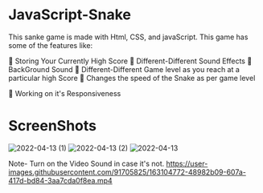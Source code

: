 # JavaScript-Snake
This sanke game is made with Html, CSS, and javaScript. This game has some of the features like: 

 📌 Storing Your Currently High Score
 📌 Different-Different Sound Effects
 📌 BackGround Sound
 📌 Different-Different Game level as you reach at a particular high Score
 📌 Changes the speed of the Snake as per game level
 
 📍 Working on it's Responsiveness



# ScreenShots
![2022-04-13 (1)](https://user-images.githubusercontent.com/91705825/163103767-d81e65ac-c0a2-4724-91f0-c3a9b2faaffa.png)
![2022-04-13 (2)](https://user-images.githubusercontent.com/91705825/163103832-d1d05f2b-c457-4bd0-b096-0079be14cc8b.png)
![2022-04-13](https://user-images.githubusercontent.com/91705825/163103920-1e344c9a-d37b-4d50-922d-e5bd037ffe75.png)


Note- Turn on the Video Sound in case it's not.
https://user-images.githubusercontent.com/91705825/163104772-48982b09-607a-417d-bd84-3aa7cda0f8ea.mp4

